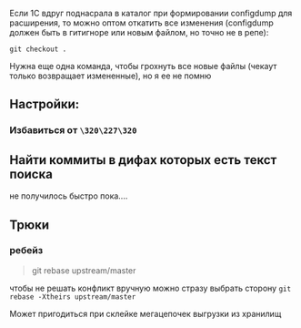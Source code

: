 Если 1С вдруг поднасрала в каталог при формировании configdump для расширения, то можно оптом откатить все изменения (configdump должен быть в гитигноре или новым файлом, но точно не в репе):
```console
git checkout .
```
Нужна еще одна команда, чтобы грохнуть все новые файлы (чекаут только возвращает измененные), но я ее не помню

## Настройки:
### Избавиться от `\320\227\320`



## Найти коммиты в дифах которых есть текст поиска
не получилось быстро пока....

## Трюки
### ребейз

> git rebase upstream/master

чтобы не решать конфликт вручную можно стразу выбрать сторону `git rebase -Xtheirs upstream/master`

Может пригодиться при склейке мегацепочек выгрузки из хранилищ
